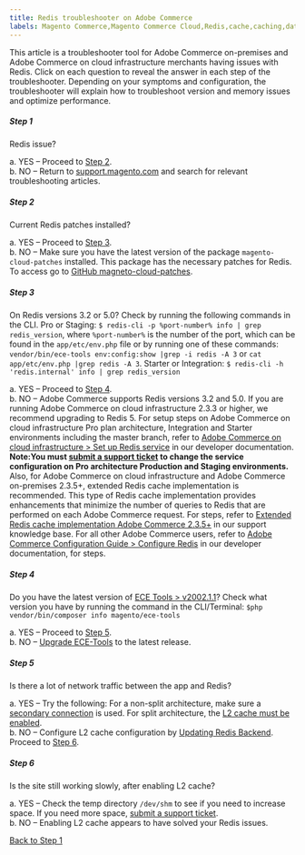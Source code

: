 ```yaml
---
title: Redis troubleshooter on Adobe Commerce
labels: Magento Commerce,Magento Commerce Cloud,Redis,cache,caching,database,ece-tools,patches,troubleshooting,Adobe Commerce,cloud infrastructure,on-premises
---
```


This article is a troubleshooter tool for Adobe Commerce on-premises and Adobe Commerce on cloud infrastructure merchants having issues with Redis. Click on each question to reveal the answer in each step of the troubleshooter. Depending on your symptoms and configuration, the troubleshooter will explain how to troubleshoot version and memory issues and optimize performance.

<div class="zd-accordion">
<div id="zd-accordion-1" class="zd-accordion-panel">
<h5>Step 1</h5>
<div class="zd-accordion-section">Redis issue?</div>
<p class="zd-accordion-text">a. YES – Proceed to <a class="accordion-anchor" href="#zd-accordion-2">Step 2</a>.<br>b. NO – Return to <a href="https://support.magento.com/hc/en-us">support.magento.com</a> and search for relevant troubleshooting articles.</p>
</div>
<div id="zd-accordion-2" class="zd-accordion-panel">
<h5>Step 2</h5>
<div class="zd-accordion-section">Current Redis patches installed?</div>
<p class="zd-accordion-text">a. YES – Proceed to <a class="accordion-anchor" href="#zd-accordion-3">Step 3</a>.<br>b. NO – Make sure you have the latest version of the package <code>magento-cloud-patches</code> installed. This package has the necessary patches for Redis. To access go to <a href="https://github.com/magento/magento-cloud-patches/">GitHub magneto-cloud-patches</a>.</p>
</div>
<div id="zd-accordion-3" class="zd-accordion-panel">
<h5>Step 3</h5>
<div class="zd-accordion-section">On Redis versions 3.2 or 5.0? Check by running the following commands in the CLI. Pro or Staging: <code>$ redis-cli -p %port-number% info | grep redis_version</code>, where <code>%port-number%</code> is the number of the port, which can be found in the <code>app/etc/env.php</code> file or by running one of these commands: <code>vendor/bin/ece-tools env:config:show |grep -i redis -A 3</code> or <code>cat app/etc/env.php |grep redis -A 3</code>. Starter or Integration: <code>$ redis-cli -h 'redis.internal' info | grep redis_version</code></div>
<p class="zd-accordion-text">a. YES – Proceed to <a class="accordion-anchor" href="#zd-accordion-4">Step 4</a>.<br>b. NO – Adobe Commerce supports Redis versions 3.2 and 5.0. If you are running Adobe Commerce on cloud infrastructure 2.3.3 or higher, we recommend upgrading to Redis 5. For setup steps on Adobe Commerce on cloud infrastructure Pro plan architecture, Integration and Starter environments including the master branch, refer to <a href="https://devdocs.magento.com/cloud/project/services-redis.html">Adobe Commerce on cloud infrastructure > Set up Redis service</a> in our developer documentation. <strong>Note:</strong><strong>You must <a href="https://support.magento.com/hc/en-us/articles/360019088251">submit a support ticket</a> to change the service configuration on Pro architecture Production and Staging environments. </strong>Also, for Adobe Commerce on cloud infrastructure and Adobe Commerce on-premises 2.3.5+, extended Redis cache implementation is recommended. This type of Redis cache implementation provides enhancements that minimize the number of queries to Redis that are performed on each Adobe Commerce request. For steps, refer to <a href="https://support.magento.com/hc/en-us/articles/360049292532">Extended Redis cache implementation Adobe Commerce 2.3.5+</a> in our support knowledge base. For all other Adobe Commerce users, refer to <a href="https://devdocs.magento.com/guides/v2.4/config-guide/redis/config-redis.html">Adobe Commerce Configuration Guide > Configure Redis</a> in our developer documentation, for steps.</p>
</div>
<div id="zd-accordion-4" class="zd-accordion-panel">
<h5>Step 4</h5>
<div class="zd-accordion-section">Do you have the latest version of <a href="https://github.com/magento/ece-tools/releases">ECE Tools > v2002.1.1</a>? Check what version you have by running the command in the CLI/Terminal: <code>$php vendor/bin/composer info magento/ece-tools</code>
</div>
<p class="zd-accordion-text">a. YES – Proceed to <a class="accordion-anchor" href="#zd-accordion-5">Step 5</a>.<br>b. NO – <a href="https://devdocs.magento.com/cloud/project/ece-tools-update.html">Upgrade ECE-Tools</a> to the latest release.</p>
</div>
<div id="zd-accordion-5" class="zd-accordion-panel">
<h5>Step 5</h5>
<div class="zd-accordion-section">Is there a lot of network traffic between the app and Redis?</div>
<p class="zd-accordion-text">a. YES – Try the following: For a non-split architecture, make sure a <a href="https://support.magento.com/hc/en-us/articles/360037391972">secondary connection</a> is used.  For split architecture, the <a href="https://devdocs.magento.com/guides/v2.4/config-guide/cache/two-level-cache.html">L2 cache must be enabled</a>.<br>b. NO – Configure L2 cache configuration by <a href="https://devdocs.magento.com/cloud/env/variables-deploy.html#redis_backend">Updating Redis Backend</a>. Proceed to <a class="accordion-anchor" href="#zd-accordion-6">Step 6</a>.</p>
</div>
<div id="zd-accordion-6" class="zd-accordion-panel">
<h5>Step 6</h5>
<div class="zd-accordion-section">Is the site still working slowly, after enabling L2 cache?</div>
<p class="zd-accordion-text">a. YES – Check the temp directory <code>/dev/shm</code> to see if you need to increase space. If you need more space, <a href="https://support.magento.com/hc/en-us/articles/360019088251">submit a support ticket</a>.<br>b. NO – Enabling L2 cache appears to have solved your Redis issues.</p>
</div>
<p>
    <a href="https://support.magento.com/hc/en-us/articles/360046673932#zd-accordion-1">Back to Step 1</a>
  </p>
</div>
